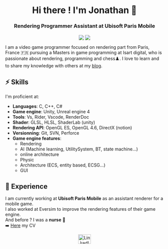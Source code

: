 <h1 align="center">Hi there ! I'm Jonathan 🦊</h1>
<h3 align="center">Rendering Programmer Assistant at Ubisoft Paris Mobile</h3>

<p align="center">
      <img align="center" style="padding=0;" src="https://github-readme-stats.vercel.app/api/?username=renardjojo&show_icons=true&hide_border=true&icon_color=C9F9D9&hide_title=true&count_private=true" />
      <img align="center" style="padding=0;" src="https://github-readme-stats.quantumlytangled.vercel.app/api/top-langs/?username=renardjojo&layout=compact&show_icons=true&hide_border=true&icon_color=f0f0f000&count_private=true&extra=Juegos-Serios/ProyectFinal;MoruyankiiFighter/FighterTraighter" />
</p>

I am a video game programmer focused on rendering part from Paris, France 🇫🇷 pursuing a Masters in game programming at Isart digital, who is passionate about rendering, programming and chess♟️. I love to learn and to share my knowledge with others at my [blog](https://renardjojo.github.io/).

## ⚡️ Skills

I'm proficient at:

- **Languages**: C, C++, C#
- **Game engine**: Unity, Unreal engine 4
- **Tools**: Vs, Rider, Vscode, RenderDoc
- **Shader**: GLSL, HLSL, ShaderLab (unity)
- **Rendering API**: OpenGL ES, OpenGL 4.6, DirectX (notion)
- **Versionning**: Git, SVN, Perforce
- **Game engine features**: 
  - Rendering
  -  AI (Machine learning, UtilitySystem, BT, state machine...)
  -  online architecture
  -  Physic
  -  Architecture (ECS, entity based, ECSG...)
  -  GUI

## 💼 Experience

I am currently working at **Ubisoft Paris Mobile** as an assistant renderer for a mobile game. <br />
I also worked at Eversim to improve the rendering features of their game engine. <br />
And before ? I was a **nurse** 💉<br />
➡️ [Here](https://www.figma.com/proto/F3Eh2OxE0z9q2HAe69eyQa/Culture-Kits-Community?node-id=6%3A1858) my CV<br />

<p align="center">
<a href="https://www.linkedin.com/in/jonathan-six-4553611a9/" target="_blank"><img align="center" src="https://cdn.jsdelivr.net/npm/simple-icons@3.0.1/icons/linkedin.svg" alt="LinkedIn social link (Six Jonathan)" height="30" width="40" /></a>
</p>
